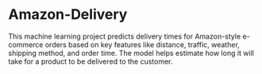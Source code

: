 # Amazon-Delivery
This machine learning project predicts delivery times for Amazon-style e-commerce orders based on key features like distance, traffic, weather, shipping method, and order time. The model helps estimate how long it will take for a product to be delivered to the customer.
